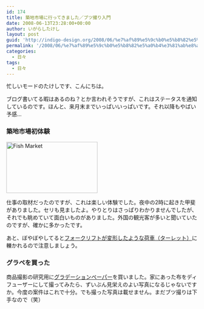```yaml
---
id: 174
title: 築地市場に行ってきました／ブツ撮り入門
date: 2008-06-13T23:28:00+00:00
author: いがらしたけし
layout: post
guid: 'http://indigo-design.org/2008/06/%e7%af%89%e5%9c%b0%e5%b8%82%e5%a0%b4%e3%81%ab%e8%a1%8c%e3%81%a3%e3%81%a6%e3%81%8d%e3%81%be%e3%81%97%e3%81%9f%ef%bc%8f%e3%83%96%e3%83%84%e6%92%ae%e3%82%8a%e5%85%a5%e9%96%80/'
permalink: '/2008/06/%e7%af%89%e5%9c%b0%e5%b8%82%e5%a0%b4%e3%81%ab%e8%a1%8c%e3%81%a3%e3%81%a6%e3%81%8d%e3%81%be%e3%81%97%e3%81%9f%ef%bc%8f%e3%83%96%e3%83%84%e6%92%ae%e3%82%8a%e5%85%a5%e9%96%80/'
categories:
  - 日々
tags:
  - 日々
---
```

<p>忙しいモードのたけしです、こんにちは。</p><p>ブログ書いてる暇はあるのね？とか言われそうですが、これはステータスを通知しているのです。ほんと、来月末までいっぱいいっぱいです。それ以降もやばい予感…</p><h3>築地市場初体験</h3><a href="http://www.flickr.com/photos/takeshi81/2572441397/" title="Fish Market by Takeshi*, on Flickr"><img src="http://farm4.static.flickr.com/3153/2572441397_97eee19b0b_m.jpg" width="240" height="135" alt="Fish Market" /></a><p>仕事の取材だったのですが、これは楽しい体験でした。夜中の2時に起きた甲斐がありました。セリも見ましたよ。やりとりはさっぱりわかりませんでしたが、それでも眺めていて面白いものがありました。外国の観光客が多いと聞いていたのですが、確かに多かったです。</p><p>あと、ぼやぼやしてると<a href="http://ja.wikipedia.org/wiki/%E3%82%BF%E3%83%BC%E3%83%AC%E3%83%83%E3%83%88%E3%83%88%E3%83%A9%E3%83%83%E3%82%AF">フォークリフトが変形したような荷車（ターレット）</a>に轢かれるので注意しましょう。</p><h3>グラペを買った</h3><p>商品撮影の研究用に<a href="http://www.horiuchi-color.co.jp/index2/s_sale/sale_hcl_original/01_photograph/br_grape.html">グラデーションペーパー</a>を買いました。家にあった布をディフューザーにして撮ってみたら、ずいぶん見栄えのよい写真になるじゃないですか。今度の案件はこれで十分。でも撮った写真は載せません。まだブツ撮りは下手なので（笑）</p>